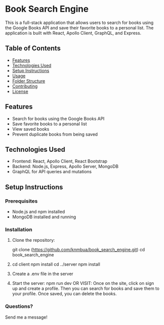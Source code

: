 # Book Search Engine

This is a full-stack application that allows users to search for books using the Google Books API and save their favorite books to a personal list. The application is built with React, Apollo Client, GraphQL, and Express.

## Table of Contents

- [Features](#features)
- [Technologies Used](#technologies-used)
- [Setup Instructions](#setup-instructions)
- [Usage](#usage)
- [Folder Structure](#folder-structure)
- [Contributing](#contributing)
- [License](#license)

## Features

- Search for books using the Google Books API
- Save favorite books to a personal list
- View saved books
- Prevent duplicate books from being saved

## Technologies Used

- Frontend: React, Apollo Client, React Bootstrap
- Backend: Node.js, Express, Apollo Server, MongoDB
- GraphQL for API queries and mutations

## Setup Instructions

### Prerequisites

- Node.js and npm installed
- MongoDB installed and running

### Installation

1. Clone the repository:

   git clone (https://github.com/knmbua/book_search_engine.git)
   cd book_search_engine

2. cd client
npm install
cd ../server
npm install

3. Create a .env file in the server
4. Start the server: npm run dev
OR VISIT:
Once on the site, click on sign up and create a profile. Then you can search for books and save them to your profile. Once saved, you can delete the books.

### Questions?
Send me a message!
